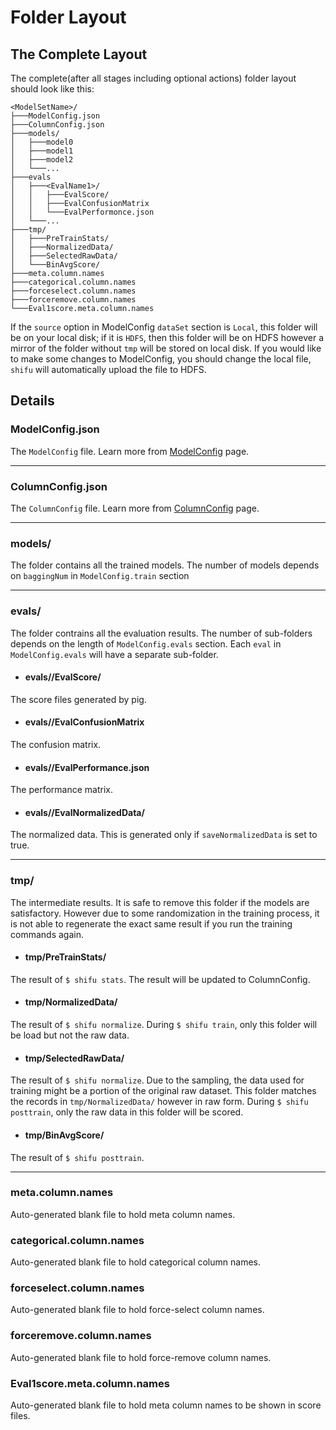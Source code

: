 Folder Layout
=============

The Complete Layout
-------------------

The complete(after all stages including optional actions) folder layout should look like this:

    <ModelSetName>/
    ├───ModelConfig.json
    ├───ColumnConfig.json
    ├───models/
    │   ├───model0 
    │   ├───model1
    │   ├───model2
    │   └───...
    ├───evals
    │   ├───<EvalName1>/
    │   │   ├───EvalScore/
    │   │   ├───EvalConfusionMatrix
    │   │   └───EvalPerformonce.json
    │   └───...
    ├───tmp/
    │   ├───PreTrainStats/
    │   ├───NormalizedData/
    │   ├───SelectedRawData/
    │   └───BinAvgScore/
    ├───meta.column.names
    ├───categorical.column.names
    ├───forceselect.column.names
    ├───forceremove.column.names
    └───Eval1score.meta.column.names
    


If the ``source`` option in ModelConfig ``dataSet`` section is ``Local``, this folder will be on your local disk; if it is ``HDFS``, then this folder will be on HDFS however a mirror of the folder without ``tmp`` will be stored on local disk. If you would like to make some changes to ModelConfig, you should change the local file, ``shifu`` will automatically upload the file to HDFS.

Details
-------

### ModelConfig.json

The ``ModelConfig`` file. Learn more from [ModelConfig](../modelconfig) page.

* * *

### ColumnConfig.json

The ``ColumnConfig`` file. Learn more from [ColumnConfig](../columnconfig) page.

* * *

### models/

The folder contains all the trained models. The number of models depends on ``baggingNum`` in ``ModelConfig.train`` section

* * *

### evals/<EvalSetName>

The folder contrains all the evaluation results. The number of sub-folders depends on the length of ``ModelConfig.evals`` section. Each ``eval`` in ``ModelConfig.evals`` will have a separate sub-folder.

* #### evals/<EvalSetName>/EvalScore/

The score files generated by pig.

* #### evals/<EvalSetName>/EvalConfusionMatrix

The confusion matrix.

* #### evals/<EvalSetName>/EvalPerformance.json

The performance matrix.

* #### evals/<EvalSetName>/EvalNormalizedData/

The normalized data. This is generated only if ``saveNormalizedData`` is set to true.

* * *

### tmp/

The intermediate results. It is safe to remove this folder if the models are satisfactory. However due to some randomization in the training process, it is not able to regenerate the exact same result if you run the training commands again.

* #### tmp/PreTrainStats/

The result of ``$ shifu stats``. The result will be updated to ColumnConfig.

* #### tmp/NormalizedData/

The result of ``$ shifu normalize``. During ``$ shifu train``, only this folder will be load but not the raw data.

* #### tmp/SelectedRawData/

The result of ``$ shifu normalize``. Due to the sampling, the data used for training might be a portion of the original raw dataset. This folder matches the records in ``tmp/NormalizedData/`` however in raw form. During ``$ shifu posttrain``, only the raw data in this folder will be scored.

* #### tmp/BinAvgScore/

The result of ``$ shifu posttrain``. 

* * *

### meta.column.names

Auto-generated blank file to hold meta column names.

### categorical.column.names

Auto-generated blank file to hold categorical column names.

### forceselect.column.names

Auto-generated blank file to hold force-select column names.

### forceremove.column.names

Auto-generated blank file to hold force-remove column names.

### Eval1score.meta.column.names

Auto-generated blank file to hold meta column names to be shown in score files.
